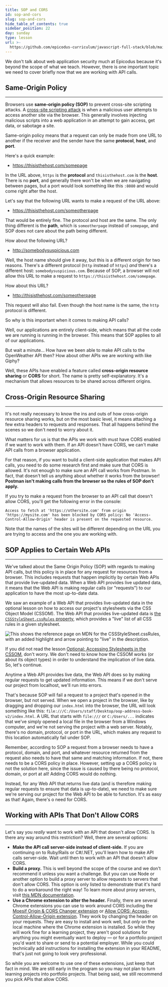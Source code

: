 ```yaml
---
title: SOP and CORS
id: sop-and-cors
slug: sop-and-cors
hide_table_of_contents: true
sidebar_position: 22
day: sunday
type: lesson
url: >-
  https://github.com/epicodus-curriculum/javascript-full-stack/blob/main/1g_cors.md
---
```


We don't talk about web application security much at Epicodus because it's beyond the scope of what we teach. However, there is one important topic we need to cover briefly now that we are working with API calls.

## Same-Origin Policy
---

Browsers use **same-origin policy (SOP)** to prevent cross-site scripting attacks. A [cross-site scripting attack](https://owasp.org/www-community/attacks/xss/) is when a malicious user attempts to access another site via the browser. This generally involves injecting malicious scripts into a web application in an attempt to gain access, get data, or sabotage a site.

Same-origin policy means that a request can only be made from one URL to another if the receiver and the sender have the same **protocol**, **host**, and **port**.

Here's a quick example:

* https://thisisthehost.com/somepage

In the URL above, `https` is the **protocol** and `thisisthehost.com` is the **host**. There is no **port**, and generally there won't be when we are navigating between pages, but a port would look something like this `:8080` and would come right after the host.

Let's say that the following URL wants to make a request of the URL above:

* https://thisisthehost.com/someotherpage

That would be entirely fine. The protocol and host are the same. The only thing different is the **path**, which is `someotherpage` instead of `somepage`, and SOP does not care about the path being different. 

How about the following URL?

* http://somebodysuspicious.com

Well, the host name should give it away, but this is a different origin for two reasons. There's a different protocol (`http` instead of `https`) _and_ there's a different host: `somebodysuspicious.com`. Because of SOP, a browser will not allow this URL to make a request to `https://thisisthehost.com/somepage`. 

How about this URL?

* http://thisisthehost.com/someotherpage

This request will also fail. Even though the host name is the same, the `http` protocol is different.

So why is this important when it comes to making API calls?

Well, our applications are entirely client-side, which means that all the code we are running is running in the browser. This means that SOP applies to all of our applications.

But wait a minute... How have we been able to make API calls to the OpenWeather API then? How about other APIs we are working with like Giphy?

Well, these APIs have enabled a feature called **cross-origin resource sharing** or **CORS** for short. The name is pretty self-explanatory. It's a mechanism that allows resources to be shared across different origins. 

## Cross-Origin Resource Sharing
---

It's not really necessary to know the ins and outs of how cross-origin resource sharing works, but on the most basic level, it means attaching a few extra headers to requests and responses. That all happens behind the scenes so we don't need to worry about it.

What matters for us is that the APIs we work with must have CORS enabled if we want to work with them. If an API doesn't have CORS, we can't make API calls from a browser application.

For that reason, if you want to build a client-side application that makes API calls, you need to do some research first and make sure that CORS is allowed. It's not enough to make sure an API call works from Postman. In fact, that doesn't tell us anything about whether it works from the browser! **Postman isn't making calls from the browser so the rules of SOP don't apply.**

If you try to make a request from the browser to an API call that doesn't allow CORS, you'll get the following error in the console:

`Access to fetch at 'https://othersite.com' from origin 'https://mysite.com' has been blocked by CORS policy: No 'Access-Control-Allow-Origin' header is present on the requested resource.`

Note that the names of the sites will be different depending on the URL you are trying to access and the one you are working with.

## SOP Applies to Certain Web APIs
---

We've talked about the Same Origin Policy (SOP) with regards to making API calls, but this policy is in place for any request for resources from a browser. This includes requests that happen implicitly by certain Web APIs that provide live-updated data. When a Web API provides live updated data, it means that the Web API is making regular calls (or "requests") to our application to have the most up-to-date data. 

We saw an example of a Web API that provides live-updated data in the optional lesson on how to access our project's stylesheets via the CSS Object Model (CSSOM). The Web API that provides live-updated data is [the `CSSStyleSheet.cssRules` property](https://developer.mozilla.org/en-US/docs/Web/API/CSSStyleSheet/cssRules), which provides a "live" list of all CSS rules in a given stylesheet.

![This shows the reference page on MDN for the `CSSStyleSheet.cssRules`, with an added highlight and arrow pointing to "live" in the description.](https://learnhowtoprogram.s3.us-west-2.amazonaws.com/Intermediate+JavaScript/Async-and-APIs-2020/live-list-for-cssRules.png)

If you did not read the lesson [Optional: Accessing Stylesheets in the CSSOM](https://new.learnhowtoprogram.com/intermediate-javascript/object-oriented-javascript/optional-accessing-stylesheets-in-the-cssom), don't worry. We don't need to know how the CSSOM works (or about its object types) in order to understand the implication of live data. So, let's continue. 

Anytime a Web API provides live data, the Web API does so by making regular requests to get updated information. This means if we don't serve our project from localhost, we'll run into errors. 

That's because SOP will fail a request to a project that's opened in the browser, but not served. When we open a project in the browser, like by dragging and dropping our `index.html` into the browser, the URL will look something like this: `file:///C:/Users/staff/Desktop/oop-address-book-v2/index.html`. A URL that starts with `file:///` or `C:/Users/...` indicates that we've simply opened a local file in the browser from a Windows computer, and we're not serving the project with a web server. Notably, there's no domain, protocol, or port in the URL, which makes any request to this location automatically fail under SOP.

Remember, according to SOP a request from a browser needs to have a protocol, domain, and port, and whatever resource returned from the request also needs to have that same and matching information. If not, there needs to be a CORS policy in place. However, setting up a CORS policy is not the solution here, since the issue is caused by there being no protocol, domain, or port at all! Adding CORS would do nothing. 

Instead, for any Web API that returns live data (and is therefore making regular requests to ensure that data is up-to-date), we need to make sure we're serving our project for the Web API to be able to function. It's as easy as that! Again, there's o need for CORS.

## Working with APIs That Don't Allow CORS
---

Let's say you _really_ want to work with an API that doesn't allow CORS. Is there any way around this restriction? Well, there are several options:

* **Make the API call server-side instead of client-side.** If you are continuing on to Ruby/Rails or C#/.NET, you'll learn how to make API calls server-side. Wait until then to work with an API that doesn't allow CORS.
* **Build a proxy.** This is well beyond the scope of the course and we don't recommend it unless you want a challenge. But you can use Node or another option to build a proxy server to allow requests to servers that don't allow CORS. This option is only listed to demonstrate that it's hard to do a workaround the right way! To learn more about proxy servers, visit [this MDN documentation](https://developer.mozilla.org/en-US/docs/Web/HTTP/Proxy_servers_and_tunneling).
* **Use a Chrome extension to alter the header.** Finally, there are several Chrome extensions you can use to work around CORS including the [Moesif Origin & CORS Changer extension](https://chrome.google.com/webstore/detail/moesif-origin-cors-change/digfbfaphojjndkpccljibejjbppifbc?hl=en-US) or [Allow CORS: Access-Control-Allow-Origin extension](https://chrome.google.com/webstore/detail/allow-cors-access-control/lhobafahddgcelffkeicbaginigeejlf?hl=en). They work by changing the header on your requests. They are easy to install and work well, but _only_ on the local machine where the Chrome extension is installed. So while they will work fine for a learning project, they aren't good solutions for anything you might eventually want to deploy — or for a portfolio project you'd want to share or send to a potential employer. While you could technically add instructions for installing the extension in your README, that's just not going to look very professional.

So while you are welcome to use one of these extensions, just keep that fact in mind. We are still early in the program so you may not plan to turn learning projects into portfolio projects. That being said, we still recommend you pick APIs that allow CORS.
